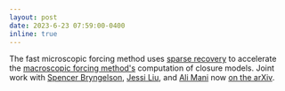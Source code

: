 ```yaml
---
layout: post
date: 2023-6-23 07:59:00-0400
inline: true
---
```


The fast microscopic forcing method uses [sparse recovery](https://arxiv.org/abs/2110.05351) to accelerate the [macroscopic forcing method's](https://journals.aps.org/prfluids/abstract/10.1103/PhysRevFluids.6.054607) computation of closure models.
Joint work with [Spencer Bryngelson](https://comp-physics.group/), [Jessi Liu](https://manigroup.stanford.edu/people/jessie-liu), and [Ali Mani](https://manigroup.stanford.edu/) now [on the arXiv](https://arxiv.org/abs/2306.13625).